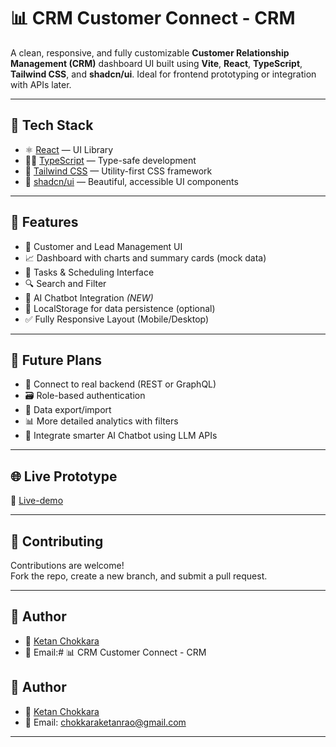 # 📊 CRM Customer Connect - CRM 

A clean, responsive, and fully customizable **Customer Relationship Management (CRM)** dashboard UI built using **Vite**, **React**, **TypeScript**, **Tailwind CSS**, and **shadcn/ui**. Ideal for frontend prototyping or integration with APIs later.

---

## 🚀 Tech Stack


- ⚛️ [React](https://reactjs.org/) — UI Library  
- 🧑‍💻 [TypeScript](https://www.typescriptlang.org/) — Type-safe development  
- 🎨 [Tailwind CSS](https://tailwindcss.com/) — Utility-first CSS framework  
- 🧩 [shadcn/ui](https://ui.shadcn.dev/) — Beautiful, accessible UI components  

---

## 📁 Features

- 👥 Customer and Lead Management UI  
- 📈 Dashboard with charts and summary cards (mock data)  
- 📅 Tasks & Scheduling Interface  
- 🔍 Search and Filter  
- 🤖 AI Chatbot Integration *(NEW)*  
- 💾 LocalStorage for data persistence (optional)  
- ✅ Fully Responsive Layout (Mobile/Desktop)  

---

## 🧠 Future Plans

- 🔗 Connect to real backend (REST or GraphQL)  
- 🗃️ Role-based authentication  
- 🧾 Data export/import  
- 📊 More detailed analytics with filters  
- 🧠 Integrate smarter AI Chatbot using LLM APIs  

---

## 🌐 Live Prototype

🔗 [Live-demo](https://customer-connect-circle.lovable.app/)

---

## 🤝 Contributing

Contributions are welcome!  
Fork the repo, create a new branch, and submit a pull request.  

---

## 👤 Author

- 💼 [Ketan Chokkara](https://www.linkedin.com/in/ketan-chokkara-2888b2274)  
- 📧 Email:# 📊 CRM Customer Connect - CRM 


## 👤 Author

- 💼 [Ketan Chokkara](https://www.linkedin.com/in/ketan-chokkara-2888b2274)  
- 📧 Email: chokkaraketanrao@gmail.com


---




